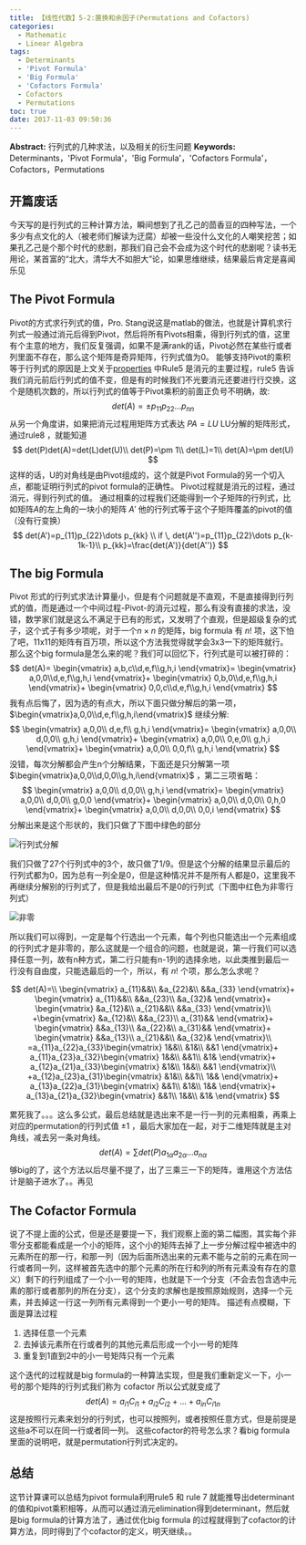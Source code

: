 ```yaml
---
title: 【线性代数】5-2:置换和余因子(Permutations and Cofactors)
categories:
  - Mathematic
  - Linear Algebra
tags:
  - Determinants
  - 'Pivot Formula'
  - 'Big Formula'
  - 'Cofactors Formula'
  - Cofactors
  - Permutations
toc: true
date: 2017-11-03 09:50:36
---
```


**Abstract:** 行列式的几种求法，以及相关的衍生问题
**Keywords:** Determinants，'Pivot Formula'，'Big Formula'，'Cofactors Formula'，Cofactors，Permutations

<!--more-->
## 开篇废话
今天写的是行列式的三种计算方法，瞬间想到了孔乙己的茴香豆的四种写法，一个多少有点文化的人（被老师们解读为迂腐）却被一些没什么文化的人嘲笑挖苦；如果孔乙己是个那个时代的悲剧，那我们自己会不会成为这个时代的悲剧呢？读书无用论，某首富的“北大，清华大不如胆大”论，如果思维继续，结果最后肯定是喜闻乐见
## The Pivot Formula
Pivot的方式求行列式的值，Pro. Stang说这是matlab的做法，也就是计算机求行列式一般通过消元后得到Pivot，然后将所有Pivots相乘，得到行列式的值，这里有个主意的地方，我们反复强调，如果不是满rank的话，Pivot必然在某些行或者列里面不存在，那么这个矩阵是奇异矩阵，行列式值为0。
能够支持Pivot的乘积等于行列式的原因是上文关于[properties](http://tony4ai.com/Math-Linear-Algebra-Chapter-5-1/) 中Rule5 是消元的主要过程，rule5 告诉我们消元前后行列式的值不变，但是有的时候我们不光要消元还要进行行交换，这个是随机次数的，所以行列式的值等于Pivot乘积的前面正负号不明确，故:
$$
det(A)=\pm p_{11}p_{22}\dots p_{nn}
$$
从另一个角度讲，如果把消元过程用矩阵方式表达 $PA=LU$ LU分解的矩阵形式，通过rule8 ，就能知道
$$
det(P)det(A)=det(L)det(U)\\
det(P)=\pm 1\\
det(L)=1\\
det(A)=\pm det(U)
$$
这样的话，U的对角线是由Pivot组成的，这个就是Pivot Formula的另一个切入点，都能证明行列式的pivot formula的正确性。
Pivot过程就是消元的过程，通过消元，得到行列式的值。
通过相乘的过程我们还能得到一个子矩阵的行列式，比如矩阵$A$的左上角的一块小的矩阵 $A'$ 他的行列式等于这个子矩阵覆盖的pivot的值（没有行变换）
$$
det(A')=p_{11}p_{22}\dots p_{kk} \\
if \, det(A'')=p_{11}p_{22}\dots p_{k-1k-1}\\
p_{kk}=\frac{det(A')}{det(A'')}
$$

## The big Formula
Pivot 形式的行列式求法计算量小，但是有个问题就是不直观，不是直接得到行列式的值，而是通过一个中间过程-Pivot-的消元过程，那么有没有直接的求法，没错，数学家们就是这么不满足于已有的形式，又发明了个直观，但是超级复杂的式子，这个式子有多少项呢，对于一个$n \times n$ 的矩阵，big formula 有 $n!$ 项，这下怕了吧，11x11的矩阵有百万项，所以这个方法我觉得就学会3x3一下的矩阵就行。
那么这个big formula是怎么来的呢？我们可以回忆下，行列式是可以被打碎的：
$$
det(A)=
\begin{vmatrix}
a,b,c\\d,e,f\\g,h,i
\end{vmatrix}=
\begin{vmatrix}
a,0,0\\d,e,f\\g,h,i
\end{vmatrix}+
\begin{vmatrix}
0,b,0\\d,e,f\\g,h,i
\end{vmatrix}+
\begin{vmatrix}
0,0,c\\d,e,f\\g,h,i
\end{vmatrix}
$$
我有点后悔了，因为选的有点大，所以下面只做分解后的第一项，  $\begin{vmatrix}a,0,0\\d,e,f\\g,h,i\end{vmatrix}$ 继续分解:
$$
\begin{vmatrix}
a,0,0\\
d,e,f\\
g,h,i
\end{vmatrix}=
\begin{vmatrix}
a,0,0\\
d,0,0\\
g,h,i
\end{vmatrix}+
\begin{vmatrix}
a,0,0\\
0,e,0\\
g,h,i
\end{vmatrix}+
\begin{vmatrix}
a,0,0\\
0,0,f\\
g,h,i
\end{vmatrix}
$$
没错，每次分解都会产生n个分解结果，下面还是只分解第一项 $\begin{vmatrix}a,0,0\\d,0,0\\g,h,i\end{vmatrix}$ ，第二三项省略：
$$
\begin{vmatrix}
a,0,0\\
d,0,0\\
g,h,i
\end{vmatrix}=
\begin{vmatrix}
a,0,0\\
d,0,0\\
g,0,0
\end{vmatrix}+
\begin{vmatrix}
a,0,0\\
d,0,0\\
0,h,0
\end{vmatrix}+
\begin{vmatrix}
a,0,0\\
d,0,0\\
0,0,i
\end{vmatrix}
$$
分解出来是这个形状的，我们只做了下图中绿色的部分

![行列式分解](Math-Linear-Algebra-Chapter-5-2/行列式分解.png)

我们只做了27个行列式中的3个，故只做了1/9。但是这个分解的结果显示最后的行列式都为0，因为总有一列全是0，但是这种情况并不是所有人都是0，这里我不再继续分解别的行列式了，但是我给出最后不是0的行列式（下图中红色为非零行列式）

![非零](Math-Linear-Algebra-Chapter-5-2/非零.png)

所以我们可以得到，一定是每个行选出一个元素，每个列也只能选出一个元素组成的行列式才是非零的，那么这就是一个组合的问题，也就是说，第一行我们可以选择任意一列，故有n种方式，第二行只能有n-1列的选择余地，以此类推到最后一行没有自由度，只能选最后的一个，所以，有  $n!$ 个项，那么怎么求呢？

$$
det(A)=\\
\begin{vmatrix}
a_{11}&&\\
&a_{22}&\\
&&a_{33}
\end{vmatrix}+
\begin{vmatrix}
a_{11}&&\\
&&a_{23}\\
&a_{32}&
\end{vmatrix}+
\begin{vmatrix}
&a_{12}&\\
a_{21}&&\\
&&a_{33}
\end{vmatrix}\\
+\begin{vmatrix}
&a_{12}&\\
&&a_{23}\\
a_{31}&&
\end{vmatrix}+
\begin{vmatrix}
&&a_{13}\\
&a_{22}&\\
a_{31}&&
\end{vmatrix}+
\begin{vmatrix}
&&a_{13}\\
a_{21}&&\\
&a_{32}&
\end{vmatrix}\\
=a_{11}a_{22}a_{33}\begin{vmatrix}
1&&\\
&1&\\
&&1
\end{vmatrix}+
a_{11}a_{23}a_{32}\begin{vmatrix}
1&&\\
&&1\\
&1&
\end{vmatrix}+
a_{12}a_{21}a_{33}\begin{vmatrix}
&1&\\
1&&\\
&&1
\end{vmatrix}\\
+a_{12}a_{23}a_{31}\begin{vmatrix}
&1&\\
&&1\\
1&&
\end{vmatrix}+
a_{13}a_{22}a_{31}\begin{vmatrix}
&&1\\
&1&\\
1&&
\end{vmatrix}+
a_{13}a_{21}a_{32}\begin{vmatrix}
&&1\\
1&&\\
&1&
\end{vmatrix}
$$

累死我了。。。这么多公式，最后总结就是选出来不是一行一列的元素相乘，再乘上对应的permutation的行列式值 $\pm1$ ，最后大家加在一起，对于二维矩阵就是主对角线，减去另一条对角线。
$$
det(A)=\sum det(P)a_{1\alpha}a_{2\alpha}\dots a_{n\alpha}
$$
够big的了，这个方法以后尽量不提了，出了三乘三一下的矩阵，谁用这个方法估计是脑子进水了。。再见

## The Cofactor Formula
说了不提上面的公式，但是还是要提一下，我们观察上面的第二幅图，其实每个非零分支都能看成是一个小的矩阵，这个小的矩阵去掉了上一步分解过程中被选中的元素所在的那一行，和那一列（因为后面所选出来的元素不能与之前的元素在同一行或者同一列，这样被首先选中的那个元素的所在行和列的所有元素没有存在的意义）剩下的行列组成了一个小一号的矩阵，也就是下一个分支（不会去包含选中元素的那行或者那列的所在分支），这个分支的求解也是按照原始规则，选择一个元素，并去掉这一行这一列所有元素得到一个更小一号的矩阵。
描述有点模糊，下面是算法过程
1. 选择任意一个元素
2. 去掉该元素所在行或者列的其他元素后形成一个小一号的矩阵
3. 重复到1直到2中的小一号矩阵只有一个元素

这个迭代的过程就是big formula的一种算法实现，但是我们重新定义一下，小一号的那个矩阵的行列式我们称为 cofactor
所以公式就变成了
$$
det(A)=a_{i1}C_{i1}+a_{i2}C_{i2}+\dots +a_{in}C_{i1n}
$$
这是按照行元素来划分的行列式，也可以按照列，或者按照任意方式，但是前提是这些a不可以在同一行或者同一列。
这些cofactor的符号怎么求？看big formula里面的说明吧，就是permutation行列式决定的。
## 总结
这节计算课可以总结为pivot formula利用rule5 和 rule 7 就能推导出determinant的值和pivot乘积相等，从而可以通过消元elimination得到determinant，然后就是big formula的计算方法了，通过优化big formula 的过程就得到了cofactor的计算方法，同时得到了个cofactor的定义，明天继续。。
